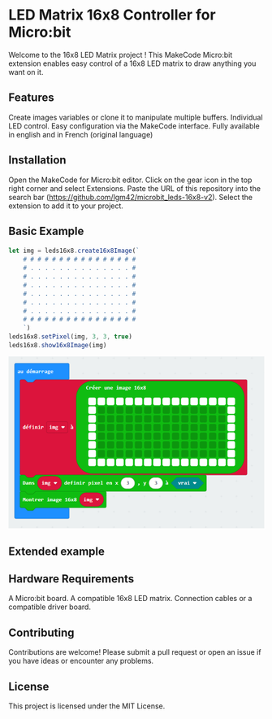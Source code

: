 # LED Matrix 16x8 Controller for Micro:bit

Welcome to the 16x8 LED Matrix project !
This MakeCode Micro:bit extension enables easy control of a 16x8 LED matrix to draw anything you want on it.

## Features

Create images variables or clone it to manipulate multiple buffers.
Individual LED control.
Easy configuration via the MakeCode interface.
Fully available in english and in French (original language)

## Installation

Open the MakeCode for Micro:bit editor.
Click on the gear icon in the top right corner and select Extensions.
Paste the URL of this repository into the search bar (https://github.com/lgm42/microbit_leds-16x8-v2).
Select the extension to add it to your project.

## Basic Example

```typescript
let img = leds16x8.create16x8Image(`
    # # # # # # # # # # # # # # # #
    # . . . . . . . . . . . . . . #
    # . . . . . . . . . . . . . . #
    # . . . . . . . . . . . . . . #
    # . . . . . . . . . . . . . . #
    # . . . . . . . . . . . . . . #
    # . . . . . . . . . . . . . . #
    # # # # # # # # # # # # # # # #
    `)
leds16x8.setPixel(img, 3, 3, true)
leds16x8.show16x8Image(img)

```

![Simple example in block mode](assets/simple_example.png)

## Extended example

## Hardware Requirements

A Micro:bit board.
A compatible 16x8 LED matrix.
Connection cables or a compatible driver board.

## Contributing

Contributions are welcome!
Please submit a pull request or open an issue if you have ideas or encounter any problems.

## License

This project is licensed under the MIT License.
